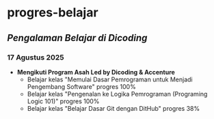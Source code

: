 # progres-belajar

## *Pengalaman Belajar di Dicoding*

### 17 Agustus 2025
* **Mengikuti Program Asah Led by Dicoding & Accenture**
  -  Belajar kelas "Memulai Dasar Pemrograman untuk Menjadi Pengembang Software" progres 100%
  -  Belajar kelas "Pengenalan ke Logika Pemrograman (Programing Logic 101)" progres 100%
  -  Belajar kelas "Belajar Dasar Git dengan DitHub" progres 38%
